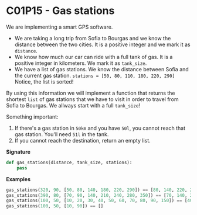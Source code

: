 # C01P15 - Gas stations

We are implementing a smart GPS software.

-   We are taking a long trip from Sofia to Bourgas and we know the distance between the two cities. It is a positive integer and we mark it as `distance`.
-   We know how much our car can ride with a full tank of gas. It is a positive integer in kilometers. We mark it as `tank_size`.
-   We have a list of gas stations. We know the distance between Sofia and the current gas station. `stations = [50, 80, 110, 180, 220, 290]` Notice, the list is sorted!

By using this information we will implement a function that returns the shortest `list` of gas stations that we have to visit in order to travel from Sofia to Bourgas. We allways start with a full `tank_size`!

Something important:

1. If there's a gas station in `50km` and you have `50l`, you cannot reach that gas station. You'll need `51l` in the tank.
1. If you cannot reach the destination, return an empty list.

**Signature**

```python
def gas_stations(distance, tank_size, stations):
    pass
```

**Examples**

```python
gas_stations(320, 90, [50, 80, 140, 180, 220, 290]) == [80, 140, 220, 290]
gas_stations(390, 80, [70, 90, 140, 210, 240, 280, 350]) == [70, 140, 210, 280, 350]
gas_stations(100, 50, [10, 20, 30, 40, 50, 60, 70, 80, 90, 150]) == [40, 80]
gas_stations(100, 50, [10, 90]) == []
```
